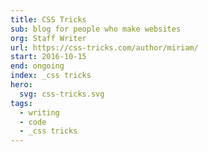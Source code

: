 ```yaml
---
title: CSS Tricks
sub: blog for people who make websites
org: Staff Writer
url: https://css-tricks.com/author/miriam/
start: 2016-10-15
end: ongoing
index: _css tricks
hero:
  svg: css-tricks.svg
tags:
  - writing
  - code
  - _css tricks
---
```

